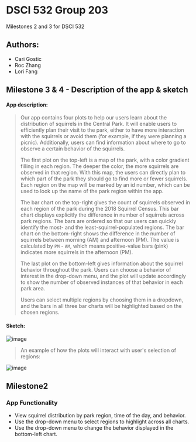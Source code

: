 # DSCI 532 Group 203
Milestones 2 and 3 for DSCI 532


## Authors:  
* Cari Gostic  
* Roc Zhang  
* Lori Fang  

## Milestone 3 & 4 - Description of the app & sketch  

#### App description:

> Our app contains four plots to help our users learn about the distribution of squirrels in the Central Park. It will enable users to  efficiently plan their visit to the park, either to have more interaction with the squirrels or avoid them (for example, if they were planning a picnic). Additionally, users can find information about where to go to observe a certain behavior of the squirrels.
>
>The first plot on the top-left is a map of the park, with a color gradient filling in each region. The deeper the color, the more squirrels are observed in that region. With this map, the users can directly plan to which part of the park they should go to find more or fewer squirrels. Each region on the map will be marked by an id number, which can be used to look up the name of the park region within the app. 
>
>The bar chart on the top-right gives the count of squirrels observed in each region of the park during the 2018 Squirrel Census. This bar chart displays explicitly the difference in number of squirrels across park regions. The bars are ordered so that our users can quickly identify the most- and the least-squirrel-populated regions. The bar chart on the bottom-right shows the difference in the number of squirrels between morning (AM) and afternoon (PM). The value is calculated by `PM` - `AM`, which means positive-value bars (pink) indicates more squirrels in the afternoon (PM).  
>
>The last plot on the bottom-left gives information about the squirrel behavior throughout the park. Users can choose a behavior of interest in the drop-down menu, and the plot will update accordingly to show the number of observed instances of that behavior in each park area.  
>
>Users can select multiple regions by choosing them in a dropdown, and the bars in all three bar charts will be highlighted based on the chosen regions.
>

#### Sketch:

![image](https://i.ibb.co/rMjtBg1/sketch-full.png)  


> An example of how the plots will interact with user's selection of regions:

![image](https://i.ibb.co/6wqpDBw/sketch-highlight.png)  


## Milestone2

### App Functionality 
> 
* View squirrel distribution by park region, time of the day, and behavior.  
* Use the drop-down menu to select regions to highlight across all charts. 
* Use the drop-down menu to change the behavior displayed in the bottom-left chart. 
